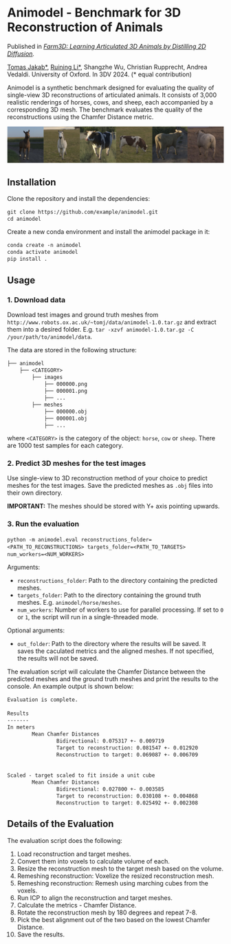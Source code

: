 # Animodel - Benchmark for 3D Reconstruction of Animals

Published in *[Farm3D: Learning Articulated 3D Animals by Distilling 2D Diffusion](https://farm3d.github.io).*

[Tomas Jakab*](http://www.robots.ox.ac.uk/~tomj), [Ruining Li*](https://ruiningli.com/), Shangzhe Wu, Christian Rupprecht, Andrea Vedaldi. University of Oxford. In 3DV 2024. (* equal contribution)

Animodel is a synthetic benchmark designed for evaluating the quality of single-view 3D reconstructions of articulated animals. It consists of 3,000 realistic renderings of horses, cows, and sheep, each accompanied by a corresponding 3D mesh. The benchmark evaluates the quality of the reconstructions using the Chamfer Distance metric.

![Samples from the dataset](data/benchmark.jpg)


## Installation
Clone the repository and install the dependencies:
```
git clone https://github.com/example/animodel.git
cd animodel
```

Create a new conda environment and install the animodel package in it:
``` 
conda create -n animodel
conda activate animodel
pip install .
```


## Usage
### 1. Download data

Download test images and ground truth meshes from `http://www.robots.ox.ac.uk/~tomj/data/animodel-1.0.tar.gz` and extract them into a desired folder. E.g. `tar -xzvf animodel-1.0.tar.gz -C /your/path/to/animodel/data`.

The data are stored in the following structure:
```
├── animodel
    ├── <CATEGORY>
        ├── images
            ├── 000000.png
            ├── 000001.png
            ├── ...
        ├── meshes
            ├── 000000.obj
            ├── 000001.obj
            ├── ...
```
where `<CATEGORY>` is the category of the object: `horse`, `cow` or `sheep`. There are 1000 test samples for each category.


### 2. Predict 3D meshes for the test images
Use single-view to 3D reconstruction method of your choice to predict meshes for the test images. Save the predicted meshes as `.obj` files into their own directory.

**IMPORTANT:** The meshes should be stored with Y+ axis pointing upwards.


### 3. Run the evaluation
```python -m animodel.eval reconstructions_folder=<PATH_TO_RECONSTRUCTIONS> targets_folder=<PATH_TO_TARGETS> num_workers=<NUM_WORKERS>```

Arguments:
- `reconstructions_folder`: Path to the directory containing the predicted meshes.
- `targets_folder`: Path to the directory containing the ground truth meshes. E.g. `animodel/horse/meshes`.
- `num_workers`: Number of workers to use for parallel processing. If set to `0` or `1`, the script will run in a single-threaded mode.

Optional arguments:
- `out_folder`: Path to the directory where the results will be saved. It saves the caculated metrics and the aligned meshes. If not specified, the results will not be saved.

The evaluation script will calculate the Chamfer Distance between the predicted meshes and the ground truth meshes and print the results to the console. An example output is shown below:

```
Evaluation is complete.

Results
-------
In meters
        Mean Chamfer Distances
                Bidirectional: 0.075317 +- 0.009719
                Target to reconstruction: 0.081547 +- 0.012920
                Reconstruction to target: 0.069087 +- 0.006709


Scaled - target scaled to fit inside a unit cube
        Mean Chamfer Distances
                Bidirectional: 0.027800 +- 0.003585
                Target to reconstruction: 0.030108 +- 0.004868
                Reconstruction to target: 0.025492 +- 0.002308
```


## Details of the Evaluation
The evaluation script does the following:
1. Load reconstruction and target meshes.
2. Convert them into voxels to calculate volume of each.
3. Resize the reconstruction mesh to the target mesh based on the volume.
4. Remeshing reconstruction: Voxelize the resized reconstruction mesh.
5. Remeshing reconstruction: Remesh using marching cubes from the voxels.
6. Run ICP to align the reconstruction and target meshes.
7. Calculate the metrics - Chamfer Distance.
8. Rotate the reconstruction mesh by 180 degrees and repeat 7-8.
9. Pick the best alignment out of the two based on the lowest Chamfer Distance.
10. Save the results.
